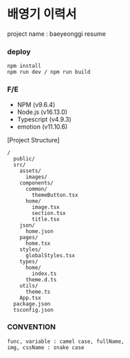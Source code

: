 # 배영기 이력서

project name : baeyeonggi resume

### deploy
```
npm install
npm run dev / npm run build
```

### F/E

- NPM (v9.6.4)
- Node.js (v16.13.0)
- Typescript (v4.9.3)
- emotion (v11.10.6)

[Project Structure]  
```
/
  public/
  src/
    assets/
      images/
    components/
      common/
        themeButton.tsx
      home/
        image.tsx
        section.tsx
        title.tsx
    json/
      home.json
    pages/
      home.tsx
    styles/
      globalStyles.tsx
    types/
      home/
        index.ts
      theme.d.ts
    utils/
      theme.ts
    App.tsx
  package.json
  tsconfig.json
```

### CONVENTION ###
```
func, variable : camel case, fullName, 
img, cssName : snake case

```